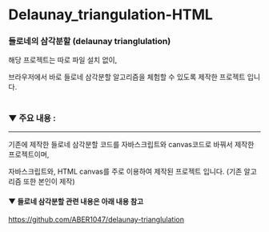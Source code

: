 # Delaunay_triangulation-HTML


### 들로네의 삼각분할 (delaunay trianglulation)

해당 프로젝트는 따로 파일 설치 없이, 

브라우저에서 바로 들로네 삼각분할 알고리즘을 체험할 수 있도록 제작한 프로젝트 입니다.

#

### ▼ 주요 내용 :
-------------

기존에 제작한 들로네 삼각분할 코드를 자바스크립트와 canvas코드로 바꿔서 제작한 프로젝트이며,

자바스크립트와, HTML canvas를 주로 이용하여 제작된 프로젝트 입니다. (기존 알고리즘 또한 본인이 제작)

#### ▼ 들로네 삼각분할 관련 내용은 아래 내용 참고

https://github.com/ABER1047/delaunay-trianglulation
